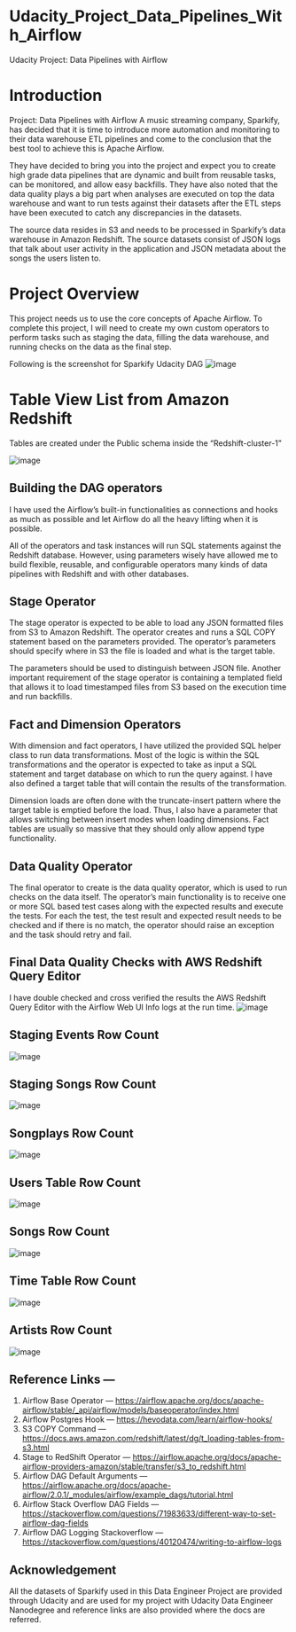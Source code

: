 # Udacity_Project_Data_Pipelines_With_Airflow
Udacity Project: Data Pipelines with Airflow

# Introduction
Project: Data Pipelines with Airflow
A music streaming company, Sparkify, has decided that it is time to introduce more automation and monitoring to their data warehouse ETL pipelines and come to the conclusion that the best tool to achieve this is Apache Airflow.

They have decided to bring you into the project and expect you to create high grade data pipelines that are dynamic and built from reusable tasks, can be monitored, and allow easy backfills. They have also noted that the data quality plays a big part when analyses are executed on top the data warehouse and want to run tests against their datasets after the ETL steps have been executed to catch any discrepancies in the datasets.

The source data resides in S3 and needs to be processed in Sparkify’s data warehouse in Amazon Redshift. The source datasets consist of JSON logs that talk about user activity in the application and JSON metadata about the songs the users listen to.

# Project Overview
This project needs us to use the core concepts of Apache Airflow. To complete this project, I will need to create my own custom operators to perform tasks such as staging the data, filling the data warehouse, and running checks on the data as the final step.

Following is the screenshot for Sparkify Udacity DAG
![image](https://github.com/aseemnarula1/Udacity_Project_Data_Pipelines_With_Airflow/assets/48493330/40472382-89c8-4d38-b8cf-13d0fa0cd438)

# Table View List from Amazon Redshift

Tables are created under the Public schema inside the “Redshift-cluster-1”

![image](https://github.com/aseemnarula1/Udacity_Project_Data_Pipelines_With_Airflow/assets/48493330/5e51799b-f138-4a57-bddd-3724c3b14da1)

## Building the DAG operators
I have used the Airflow’s built-in functionalities as connections and hooks as much as possible and let Airflow do all the heavy lifting when it is possible.

All of the operators and task instances will run SQL statements against the Redshift database. However, using parameters wisely have allowed me to build flexible, reusable, and configurable operators many kinds of data pipelines with Redshift and with other databases.

## Stage Operator
The stage operator is expected to be able to load any JSON formatted files from S3 to Amazon Redshift. The operator creates and runs a SQL COPY statement based on the parameters provided. The operator’s parameters should specify where in S3 the file is loaded and what is the target table.

The parameters should be used to distinguish between JSON file. Another important requirement of the stage operator is containing a templated field that allows it to load timestamped files from S3 based on the execution time and run backfills.


## Fact and Dimension Operators
With dimension and fact operators, I have utilized the provided SQL helper class to run data transformations. Most of the logic is within the SQL transformations and the operator is expected to take as input a SQL statement and target database on which to run the query against. I have also defined a target table that will contain the results of the transformation.

Dimension loads are often done with the truncate-insert pattern where the target table is emptied before the load. Thus, I also have a parameter that allows switching between insert modes when loading dimensions. Fact tables are usually so massive that they should only allow append type functionality.

## Data Quality Operator
The final operator to create is the data quality operator, which is used to run checks on the data itself. The operator’s main functionality is to receive one or more SQL based test cases along with the expected results and execute the tests. For each the test, the test result and expected result needs to be checked and if there is no match, the operator should raise an exception and the task should retry and fail.

## Final Data Quality Checks with AWS Redshift Query Editor

I have double checked and cross verified the results the AWS Redshift Query Editor with the Airflow Web UI Info logs at the run time.
![image](https://github.com/aseemnarula1/Udacity_Project_Data_Pipelines_With_Airflow/assets/48493330/3d590ab7-5b8f-4528-840b-844d9f5ac04f)

## Staging Events Row Count
![image](https://github.com/aseemnarula1/Udacity_Project_Data_Pipelines_With_Airflow/assets/48493330/bb030f44-5cca-4a87-b5d1-292ca0b42249)


## Staging Songs Row Count
![image](https://github.com/aseemnarula1/Udacity_Project_Data_Pipelines_With_Airflow/assets/48493330/f4ae1471-2e60-4261-91b8-b5f1e729cc59)


## Songplays Row Count
![image](https://github.com/aseemnarula1/Udacity_Project_Data_Pipelines_With_Airflow/assets/48493330/96359c40-9b25-4349-8d53-25b02b6d83a4)


## Users Table Row Count
![image](https://github.com/aseemnarula1/Udacity_Project_Data_Pipelines_With_Airflow/assets/48493330/5c56f9f9-e036-4f29-8d26-832051aa222c)


## Songs Row Count
![image](https://github.com/aseemnarula1/Udacity_Project_Data_Pipelines_With_Airflow/assets/48493330/d7d139f6-cebc-4e51-a229-df05cd3afca1)


## Time Table Row Count
![image](https://github.com/aseemnarula1/Udacity_Project_Data_Pipelines_With_Airflow/assets/48493330/405df0b6-d656-48e0-a842-34461fa3c25c)


## Artists Row Count
![image](https://github.com/aseemnarula1/Udacity_Project_Data_Pipelines_With_Airflow/assets/48493330/b70acfe2-ba00-41ea-bf30-1612f92a56e5)


## Reference Links —

1. Airflow Base Operator — https://airflow.apache.org/docs/apache-airflow/stable/_api/airflow/models/baseoperator/index.html
2. Airflow Postgres Hook — https://hevodata.com/learn/airflow-hooks/
3. S3 COPY Command — https://docs.aws.amazon.com/redshift/latest/dg/t_loading-tables-from-s3.html
4. Stage to RedShift Operator — https://airflow.apache.org/docs/apache-airflow-providers-amazon/stable/transfer/s3_to_redshift.html
5. Airflow DAG Default Arguments — https://airflow.apache.org/docs/apache-airflow/2.0.1/_modules/airflow/example_dags/tutorial.html
6. Airflow Stack Overflow DAG Fields — https://stackoverflow.com/questions/71983633/different-way-to-set-airflow-dag-fields
7. Airflow DAG Logging Stackoverflow — https://stackoverflow.com/questions/40120474/writing-to-airflow-logs


## Acknowledgement

All the datasets of Sparkify used in this Data Engineer Project are provided through Udacity and are used for my project with Udacity Data Engineer Nanodegree and reference links are also provided where the docs are referred.






